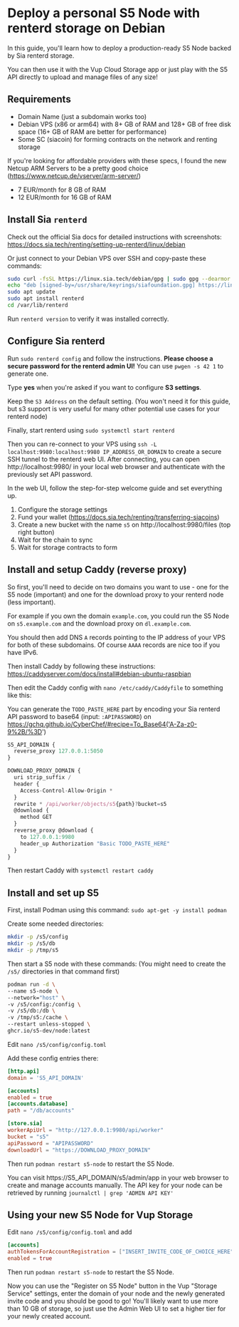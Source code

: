 # Deploy a personal S5 Node with renterd storage on Debian

In this guide, you'll learn how to deploy a production-ready S5 Node backed by Sia renterd storage.

You can then use it with the Vup Cloud Storage app or just play with the S5 API directly to upload and manage files of any size!

## Requirements

- Domain Name (just a subdomain works too)
- Debian VPS (x86 or arm64) with 8+ GB of RAM and 128+ GB of free disk space (16+ GB of RAM are better for performance)
- Some SC (siacoin) for forming contracts on the network and renting storage

If you're looking for affordable providers with these specs, I found the new Netcup ARM Servers to be a pretty good choice (https://www.netcup.de/vserver/arm-server/)
- 7 EUR/month for 8 GB of RAM
- 12 EUR/month for 16 GB of RAM

## Install Sia `renterd`

Check out the official Sia docs for detailed instructions with screenshots: https://docs.sia.tech/renting/setting-up-renterd/linux/debian

Or just connect to your Debian VPS over SSH and copy-paste these commands:

```bash
sudo curl -fsSL https://linux.sia.tech/debian/gpg | sudo gpg --dearmor -o /usr/share/keyrings/siafoundation.gpg
echo "deb [signed-by=/usr/share/keyrings/siafoundation.gpg] https://linux.sia.tech/debian $(. /etc/os-release && echo "$VERSION_CODENAME") main" | sudo tee /etc/apt/sources.list.d/siafoundation.list
sudo apt update
sudo apt install renterd
cd /var/lib/renterd
```

Run `renterd version` to verify it was installed correctly.

## Configure Sia renterd

Run `sudo renterd config` and follow the instructions. **Please choose a secure password for the renterd admin UI!** You can use `pwgen -s 42 1` to generate one.

Type **yes** when you're asked if you want to configure **S3 settings**.

Keep the `S3 Address` on the default setting. (You won't need it for this guide, but s3 support is very useful for many other potential use cases for your renterd node)

Finally, start renterd using `sudo systemctl start renterd`

Then you can re-connect to your VPS using `ssh -L localhost:9980:localhost:9980 IP_ADDRESS_OR_DOMAIN` to create a secure SSH tunnel to the renterd web UI. After connecting, you can open http://localhost:9980/ in your local web browser and authenticate with the previously set API password.

In the web UI, follow the step-for-step welcome guide and set everything up.

1. Configure the storage settings
2. Fund your wallet (https://docs.sia.tech/renting/transferring-siacoins)
3. Create a new bucket with the name `s5` on http://localhost:9980/files (top right button)
4. Wait for the chain to sync
5. Wait for storage contracts to form

## Install and setup Caddy (reverse proxy)

So first, you'll need to decide on two domains you want to use - one for the S5 node (important) and one for the download proxy to your renterd node (less important).

For example if you own the domain `example.com`, you could run the S5 Node on `s5.example.com` and the download proxy on `dl.example.com`.

You should then add DNS `A` records pointing to the IP address of your VPS for both of these subdomains. Of course `AAAA` records are nice too if you have IPv6.

Then install Caddy by following these instructions: https://caddyserver.com/docs/install#debian-ubuntu-raspbian

Then edit the Caddy config with `nano /etc/caddy/Caddyfile` to something like this:

You can generate the `TODO_PASTE_HERE` part by encoding your Sia renterd API password to base64 (input: `:APIPASSWORD`) on https://gchq.github.io/CyberChef/#recipe=To_Base64('A-Za-z0-9%2B/%3D')

```js
S5_API_DOMAIN {
  reverse_proxy 127.0.0.1:5050
}

DOWNLOAD_PROXY_DOMAIN {
  uri strip_suffix /
  header {
    Access-Control-Allow-Origin *
  }
  rewrite * /api/worker/objects/s5{path}?bucket=s5
  @download {
    method GET
  }
  reverse_proxy @download {
    to 127.0.0.1:9980
    header_up Authorization "Basic TODO_PASTE_HERE"
  }
}
```

Then restart Caddy with `systemctl restart caddy`

## Install and set up S5

First, install Podman using this command: `sudo apt-get -y install podman`

Create some needed directories: 

```sh
mkdir -p /s5/config
mkdir -p /s5/db
mkdir -p /tmp/s5
```

Then start a S5 node with these commands: (You might need to create the `/s5/` directories in that command first)

```sh
podman run -d \
--name s5-node \
--network="host" \
-v /s5/config:/config \
-v /s5/db:/db \
-v /tmp/s5:/cache \
--restart unless-stopped \
ghcr.io/s5-dev/node:latest
```

Edit `nano /s5/config/config.toml`

Add these config entries there:

```toml
[http.api]
domain = 'S5_API_DOMAIN'

[accounts]
enabled = true
[accounts.database]
path = "/db/accounts"

[store.sia]
workerApiUrl = "http://127.0.0.1:9980/api/worker"
bucket = "s5"
apiPassword = "APIPASSWORD"
downloadUrl = "https://DOWNLOAD_PROXY_DOMAIN"

```

Then run `podman restart s5-node` to restart the S5 Node.

You can visit https://S5_API_DOMAIN/s5/admin/app in your web browser to create and manage accounts manually. The API key for your node can be retrieved by running `journalctl | grep 'ADMIN API KEY'`

## Using your new S5 Node for Vup Storage

Edit `nano /s5/config/config.toml` and add

```toml
[accounts]
authTokensForAccountRegistration = ["INSERT_INVITE_CODE_OF_CHOICE_HERE"]
enabled = true
```

Then run `podman restart s5-node` to restart the S5 Node.

Now you can use the "Register on S5 Node" button in the Vup "Storage Service" settings, enter the domain of your node and the newly generated invite code and you should be good to go! You'll likely want to use more than 10 GB of storage, so just use the Admin Web UI to set a higher tier for your newly created account.
